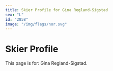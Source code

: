 ```yaml
---
title: Skier Profile for Gina Regland-Sigstad
sex: "L"
id: "2858"
image: "/img/flags/nor.svg" 
---
```


# Skier Profile

This page is for: Gina Regland-Sigstad.
    